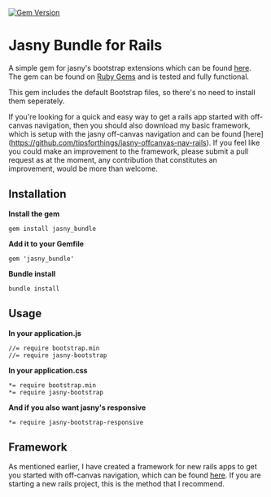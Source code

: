 [![Gem Version](https://badge.fury.io/rb/jasny_bundle.svg)](http://badge.fury.io/rb/jasny_bundle)

# Jasny Bundle for Rails

A simple gem for jasny's bootstrap extensions which can be found [here](http://jasny.github.io/bootstrap "jasny's bootstrap"). The gem can be found on [Ruby Gems](https://rubygems.org/gems/jasny_bundle) and is tested and fully functional.

This gem includes the default Bootstrap files, so there's no need to install them seperately. 

If you're looking for a quick and easy way to get a rails app started with off-canvas navigation, then you should also download my basic framework, which is setup with the jasny off-canvas navigation and can be found [here] (https://github.com/tipsforthings/jasny-offcanvas-nav-rails).
If you feel like you could make an improvement to the framework, please submit a pull request as at the moment, any contribution that constitutes an improvement, would be more than welcome.

## Installation

**Install the gem**

    gem install jasny_bundle

**Add it to your Gemfile**

    gem 'jasny_bundle'

**Bundle install**

    bundle install

## Usage

**In your application.js**

    //= require bootstrap.min
    //= require jasny-bootstrap

**In your application.css**

    *= require bootstrap.min
    *= require jasny-bootstrap

**And if you also want jasny's responsive**

    *= require jasny-bootstrap-responsive

## Framework

As mentioned earlier, I have created a framework for new rails apps to get you started with off-canvas navigation, which can be found [here](https://github.com/tipsforthings/jasny-offcanvas-nav-rails). If you are starting a new rails project, this is the method that I recommend.
